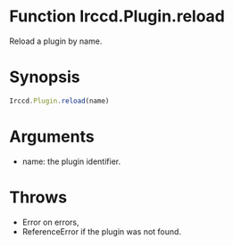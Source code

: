 # Function Irccd.Plugin.reload

Reload a plugin by name.

# Synopsis

```javascript
Irccd.Plugin.reload(name)
```

# Arguments

- name: the plugin identifier.

# Throws

- Error on errors,
- ReferenceError if the plugin was not found.
